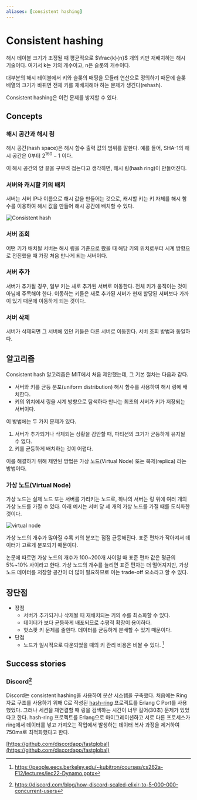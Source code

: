 ```yaml
---
aliases: [consistent hashing]
---
```

# Consistent hashing

해시 테이블 크기가 조정될 때 평균적으로 $\frac{k}{n}$ 개의 키만 재배치하는 해시 기술이다. 여기서 k는 키의 개수이고, n은 슬롯의 개수이다.

대부분의 해시 테이블에서 키와 슬롯의 매핑을 모듈러 연산으로 정의하기 때문에 슬롯 배열의 크기가 바뀌면 전체 키를 재배치해야 하는 문제가 생긴다(rehash).

Consistent hashing은 이런 문제를 방지할 수 있다.

## Concepts

### 해시 공간과 해시 링

해시 공간(hash space)은 해시 함수 출력 값의 범위를 말한다. 예를 들어, SHA-1의 해시 공간은 0부터 $2^{160}-1$  이다. 

이 해시 공간의 양 끝을 구부려 접는다고 생각하면, 해시 링(hash ring)이 만들어진다.

### 서버와 캐시할 키의 배치

서버는 서버 IP나 이름으로 해시 값을 만들어는 것으로, 캐시할 키는 키 자체를 해시 함수를 이용하여 해시 값을 만들어 해시 공간에 배치할 수 있다. 

![Consistent hash](https://miro.medium.com/max/684/1*WaTV_sMa0q_ke-G1B6_1Wg.png)

### 서버 조회

어떤 키가 배치될 서버는 해시 링을 기준으로 봤을 때 해당 키의 위치로부터 시계 방향으로 전진했을 때 가장 처음 만나게 되는 서버이다.

### 서버 추가

서버가 추가될 경우, 일부 키는 새로 추가된 서버로 이동한다. 전체 키가 움직이는 것이 아님에 주목해야 한다. 이동하는 키들은 새로 추가된 서버가 현재 할당된 서버보다 가까이 있기 때문에 이동하게 되는 것이다.

### 서버 삭제

서버가 삭제되면 그 서버에 있던 키들은 다른 서버로 이동한다. 서버 조회 방법과 동일하다.

## 알고리즘

Consistent hash 알고리즘은 MIT에서 처음 제안했는데, 그 기본 절차는 다음과 같다.

- 서버와 키를 균등 분포(uniform distribution) 해시 함수를 사용하여 해시 링에 배치한다.
- 키의 위치에서 링을 시계 방향으로 탐색하다 만나는 최초의 서버가 키가 저장되는 서버이다.

이 방법에는 두 가지 문제가 있다. 

1. 서버가 추가되거나 삭제되는 상황을 감안할 때, 파티션의 크기가 균등하게 유지될 수 없다.
2. 키를 균등하게 배치하는 것이 어렵다.

이를 해결하기 위해 제안된 방법은 가상 노드(Virtual Node) 또는 복제(replica) 라는 방법이다.

### 가상 노드(Virtual Node)

가상 노드는 실제 노드 또는 서버를 가리키는 노드로, 하나의 서버는 링 위에 여러 개의 가상 노드를 가질 수 있다. 아래 예시는 서버 당 세 개의 가상 노드를 가질 때를 도식화한 것이다.

![virtual node](https://1865312850-files.gitbook.io/~/files/v0/b/gitbook-legacy-files/o/assets%2F-M4Bkp-b8HYQgJF1rkOc%2F-M5FwA4YIBAqAjZvdVpU%2F-M5FyQai2CtC2j4GGr5K%2Fimage.png?alt=media&token=77d5d346-f37f-4f28-8f64-66a1627d2deb)

가상 노드의 개수가 많아질 수록 키의 분포는 점점 균등해진다. 표준 편차가 작아져서 데이터가 고르게 분포되기 때문이다. 

논문에 따르면 가상 노드의 개수가 100~200개 사이일 때 표준 편차 값은 평균의 5%~10% 사이라고 한다. 가상 노드의 개수를 늘리면 표준 편차는 더 떨어지지만, 가상 노드 데이터를 저장할 공간이 더 많이 필요하므로 이는 trade-off 요소라고 할 수 있다.

## 장단점

- 장점
	- 서버가 추가되거나 삭제될 때 재배치되는 키의 수를 최소화할 수 있다.
	- 데이터가 보다 균등하게 배포되므로 수평적 확장이 용이하다.
	- 핫스팟 키 문제를 줄힌다. 데이터를 균등하게 분배할 수 있기 때문이다.
- 단점
	- 노드가 일시적으로 다운되었을 때의 키 관리 비용은 비쌀 수 있다. [^1]

## Success stories

### Discord[^2]

Discord는 consistent hashing을 사용하여 분산 시스템을 구축했다. 처음에는 Ring 자료 구조를 사용하기 위해 C로 작성된 [hash-ring](https://github.com/chrismoos/hash-ring) 프로젝트를 Erlang C Port를 사용했었다. 그러나 세션을 재연결할 때 링을 검색하는 시간이 너무 길어(30초) 문제가 있었다고 한다. hash-ring 프로젝트를 Erlang으로 마이그레이션하고 서로 다른 프로세스가 ring에서 데이터를 넣고 가져오는 작업에서 발생하는 데이터 복사 과정을 제거하여 750ms로 최적화했다고 한다.

[https://github.com/discordapp/fastglobal](https://github.com/discordapp/fastglobal)


[^1]: https://people.eecs.berkeley.edu/~kubitron/courses/cs262a-F12/lectures/lec22-Dynamo.pptx
[^2]: https://discord.com/blog/how-discord-scaled-elixir-to-5-000-000-concurrent-users












